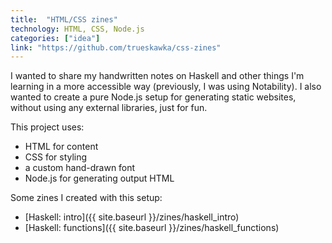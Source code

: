 ```yaml
---
title:  "HTML/CSS zines"
technology: HTML, CSS, Node.js
categories: ["idea"]
link: "https://github.com/trueskawka/css-zines"
---
```


I wanted to share my handwritten notes on Haskell and other
things I'm learning in a more accessible way (previously, I was
using Notability). I also wanted to create a pure Node.js setup
for generating static websites, without using any external libraries,
just for fun.

This project uses:
- HTML for content
- CSS for styling
- a custom hand-drawn font
- Node.js for generating output HTML

Some zines I created with this setup:
- [Haskell: intro]({{ site.baseurl }}/zines/haskell_intro)
- [Haskell: functions]({{ site.baseurl }}/zines/haskell_functions)
